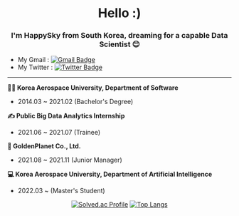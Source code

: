 <!-- <div align = center><h1> 👋 Hello :) </h1></div> -->
<div align = center><h1> Hello :) </h1></div>
  
### <div align="center">I'm HappySky from South Korea, dreaming for a capable Data Scientist 😊</div>    
  
- My Gmail : [![Gmail Badge](https://img.shields.io/badge/Gmail-d14836?style=flat-square&logo=Gmail&logoColor=white&link=mailto:skdbsxir@gmail.com)](mailto:skdbsxir@gmail.com)
- My Twitter : [![Twitter Badge](https://img.shields.io/badge/twitter-1877f2?style=flat-square&logo=twitter&logoColor=white&link=https://twitter.com/Happy_Sky012)](https://twitter.com/Happy_Sky012)

---------------------------------

<div align=left>

**👨‍🎓 Korea Aerospace University, Department of Software** <br>

- 2014.03 ~ 2021.02 (Bachelor's Degree)
  
**✍️ Public Big Data Analytics Internship** <br>
  
- 2021.06 ~ 2021.07 (Trainee)
  
**💼 GoldenPlanet Co., Ltd.**  <br>

- 2021.08 ~ 2021.11  (Junior Manager)
  
**💻 Korea Aerospace University, Department of Artificial Intelligence** <br>
  
- 2022.03 ~ (Master's Student)
  
</div>

<div align=center>

<!--[![Anurag's GitHub stats](https://github-readme-stats.vercel.app/api?username=skdbsxir&show_icons=true&theme=algolia&hide=contribs)](https://github.com/anuraghazra/github-readme-stats)-->
[![Solved.ac Profile](http://mazassumnida.wtf/api/v2/generate_badge?boj=happysky12)](https://solved.ac/happysky12/)
[![Top Langs](https://github-readme-stats.vercel.app/api/top-langs/?username=skdbsxir&hide=javascript,html&layout=compact)](https://github.com/anuraghazra/github-readme-stats)


</div>

<!--
<h3 align="left">I usually works with :</h3>
<p align="left"> <a href="https://www.python.org" target="_blank"> <img src="https://raw.githubusercontent.com/devicons/devicon/master/icons/python/python-original.svg" alt="python" width="40" height="40"/> </a> <a href="https://scikit-learn.org/" target="_blank"> <img src="https://upload.wikimedia.org/wikipedia/commons/0/05/Scikit_learn_logo_small.svg" alt="scikit_learn" width="40" height="40"/> </a> </p>
-->
